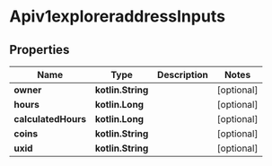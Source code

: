 
# Apiv1exploreraddressInputs

## Properties
Name | Type | Description | Notes
------------ | ------------- | ------------- | -------------
**owner** | **kotlin.String** |  |  [optional]
**hours** | **kotlin.Long** |  |  [optional]
**calculatedHours** | **kotlin.Long** |  |  [optional]
**coins** | **kotlin.String** |  |  [optional]
**uxid** | **kotlin.String** |  |  [optional]



